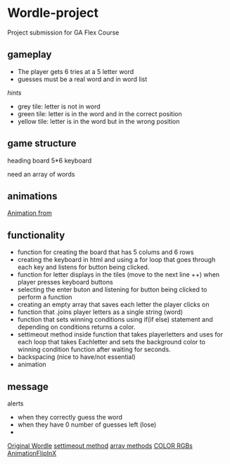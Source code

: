 # Wordle-project
Project submission for GA Flex Course

## gameplay

- The player gets 6 tries at a 5 letter word
- guesses must be a real word and in word list

_hints_

- grey tile: letter is not in word 
- green tile: letter is in the word and in the correct position
- yellow tile: letter is in the word but in the wrong position

## game structure
heading
board 5*6
keyboard

need an array of words

## animations


[Animation from](https://animate.style/)

## functionality

- function for creating the board that has 5 colums and 6 rows
- creating the keyboard in html and using a for loop that goes through each key and listens for button being clicked.
- function for letter displays in the tiles (move to the next line ++) when player presses keyboard buttons
- selecting the enter buton and listening for button being clicked to perform a function
- creating an empty array that saves each letter the player clicks on 
- function that .joins player letters as a single string (word)
- function that sets winning conditions using if(if else) statement and depending on conditions returns a color.
- settimeout method inside function that takes playerletters and uses for each loop that takes Eachletter and sets the background color to winning condition function after waiting for seconds.
- backspacing (nice to have/not essential)
- animation 


## message

alerts

- when they correctly guess the word
- when they have 0 number of guesses left (lose)
- 


[Original Wordle](https://www.nytimes.com/games/wordle/index.html)
[settimeout method](https://www.w3schools.com/jsref/met_win_settimeout.asp)
[array methods](https://www.w3schools.com/js/js_array_methods.asp#:~:text=JavaScript%20Array%20Methods%201%20Converting%20Arrays%20to%20Strings,%28%29%20...%208%20Changing%20Elements%20...%20More%20items)
[COLOR RGBs](https://www.rapidtables.com/web/color/RGB_Color.html#:~:text=Basic%20colors%3A%20%20%20%20HTML%20%2F%20CSS,%20%20%280%2C255%2C0%29%20%2012%20more%20rows%20)
[AnimationFlipInX](https://animate.style/)